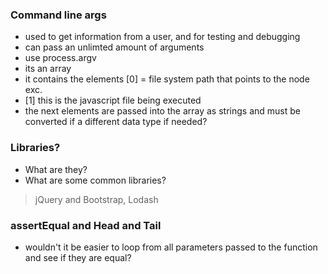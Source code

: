 ### Command line args
- used to get information from a user, and for testing and debugging
- can pass an unlimted amount of arguments
- use process.argv
- its an array
- it contains the elements [0] = file system path that points to the node exc.
- [1] this is the javascript file being executed
- the next elements are passed into the array as strings and must be converted if a different data type if needed?


### Libraries?

- What are they?
- What are some common libraries?
> jQuery and Bootstrap, Lodash


### assertEqual and Head and Tail
 - wouldn't it be easier to loop from all parameters passed to the function and see if they are equal?
